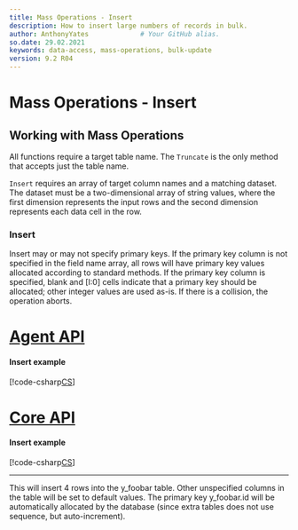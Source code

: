 ```yaml
---
title: Mass Operations - Insert
description: How to insert large numbers of records in bulk.
author: AnthonyYates             # Your GitHub alias.
so.date: 29.02.2021
keywords: data-access, mass-operations, bulk-update
version: 9.2 R04
---
```


# Mass Operations - Insert

## Working with Mass Operations

All functions require a target table name. The `Truncate` is the only method that accepts just the table name.

`Insert` requires an array of target column names and a matching dataset. The dataset must be a two-dimensional array of string values, where the first dimension represents the input rows and the second dimension represents each data cell in the row.

### Insert

Insert may or may not specify primary keys. If the primary key column is not specified in the field name array, all rows will have primary key values allocated according to standard methods. If the primary key column is specified, blank and [I:0] cells indicate that a primary key should be allocated; other integer values are used as-is. If there is a collision, the operation aborts.

# [Agent API](#tab/insert-1)
#### Insert example
[!code-csharp[CS](../includes/mass-operation-insert.cs)]

# [Core API](#tab/insert-2)
#### Insert example
[!code-csharp[CS](../includes/mass-operation-insert-core.cs)]
***

This will insert 4 rows into the y_foobar table. Other unspecified columns in the table will be set to default values. The primary key y_foobar.id will be automatically allocated by the database (since extra tables does not use sequence, but auto-increment).
